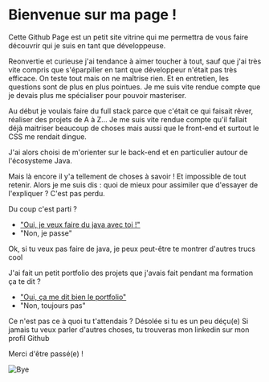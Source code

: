 # Bienvenue sur ma page !

Cette Github Page est un petit site vitrine qui me permettra de vous faire découvrir qui je suis en tant que développeuse.

Reonvertie et curieuse j'ai tendance à aimer toucher à tout, sauf que j'ai très vite compris que s'éparpiller en tant que développeur n'était pas très efficace. On teste tout mais on ne maîtrise rien. Et en entretien, les questions sont de plus en plus pointues. Je me suis vite rendue compte que je devais plus me spécialiser pour pouvoir masteriser.

Au début je voulais faire du full stack parce que c'était ce qui faisait rêver, réaliser des projets de A à Z... Je me suis vite rendue compte qu'il fallait déjà maitriser beaucoup de choses mais aussi que le front-end et surtout le CSS me rendait dingue. 

J'ai alors choisi de m'orienter sur le back-end et en particulier autour de l'écosysteme Java.

Mais là encore il y'a tellement de choses à savoir ! Et impossible de tout retenir. Alors je me suis dis : quoi de mieux pour assimiler que d'essayer de l'expliquer ? C'est pas perdu.

Du coup c'est parti ? 

- ["Oui, je veux faire du java avec toi !"](/les-notes-de-georgia.html)
- "Non, je passe"

Ok, si tu veux pas faire de java, je peux peut-être te montrer d'autres trucs cool

J'ai fait un petit portfolio des projets que j'avais fait pendant ma formation ça te dit ?

- ["Oui, ça me dit bien le portfolio"](/portfolio.html)
- "Non, toujours pas"

Ce n'est pas ce à quoi tu t'attendais ? Désolée si tu es un peu déçu(e)
Si jamais tu veux parler d'autres choses, tu trouveras mon linkedin sur mon profil Github

Merci d'être passé(e) !


![Bye](https://media4.giphy.com/media/fWgQH01z4rjwrZckyM/giphy.gif?cid=ecf05e473o6r3en86t1p2slv0v6x5sqcpuss1x7scy9mt68a&rid=giphy.gif
"Bye")
